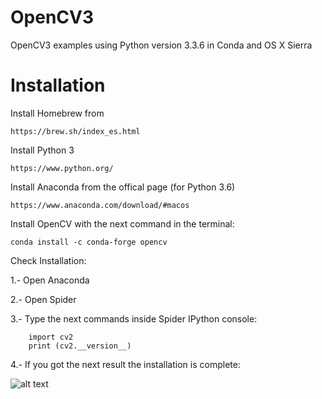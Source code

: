 # OpenCV3

OpenCV3 examples using Python version 3.3.6 in Conda and OS X Sierra

# Installation

Install Homebrew from 

    https://brew.sh/index_es.html

Install Python 3

    https://www.python.org/

Install Anaconda from the offical page (for Python 3.6)

    https://www.anaconda.com/download/#macos

Install OpenCV with the next command in the terminal:

    conda install -c conda-forge opencv

Check Installation:

1.- Open Anaconda

2.- Open Spider

3.- Type the next commands inside Spider IPython console:

        import cv2
        print (cv2.__version__)
        
4.- If you got the next result the installation is complete:
        
   ![alt text](https://github.com/totovr/OpenCV3/blob/master/Images/Complete.png)


